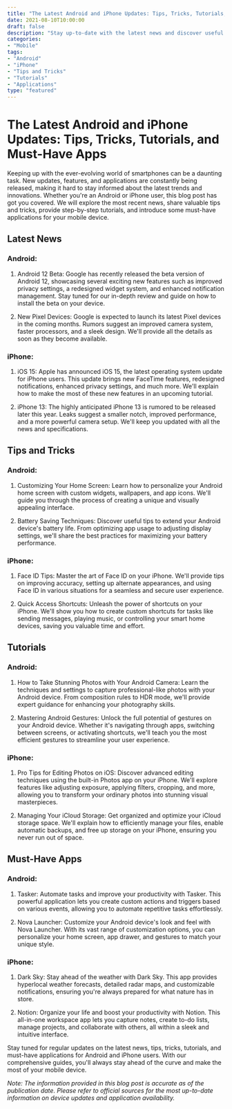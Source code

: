 ```yaml
--- 
title: "The Latest Android and iPhone Updates: Tips, Tricks, Tutorials, and Must-Have Apps" 
date: 2021-08-10T10:00:00 
draft: false 
description: "Stay up-to-date with the latest news and discover useful tips, tricks, tutorials, and must-have applications for Android and iPhone users." 
categories: 
- "Mobile" 
tags: 
- "Android" 
- "iPhone" 
- "Tips and Tricks" 
- "Tutorials" 
- "Applications" 
type: "featured" 
--- 
```


# The Latest Android and iPhone Updates: Tips, Tricks, Tutorials, and Must-Have Apps

Keeping up with the ever-evolving world of smartphones can be a daunting task. New updates, features, and applications are constantly being released, making it hard to stay informed about the latest trends and innovations. Whether you're an Android or iPhone user, this blog post has got you covered. We will explore the most recent news, share valuable tips and tricks, provide step-by-step tutorials, and introduce some must-have applications for your mobile device.

## Latest News

### Android:

1. Android 12 Beta: Google has recently released the beta version of Android 12, showcasing several exciting new features such as improved privacy settings, a redesigned widget system, and enhanced notification management. Stay tuned for our in-depth review and guide on how to install the beta on your device.

2. New Pixel Devices: Google is expected to launch its latest Pixel devices in the coming months. Rumors suggest an improved camera system, faster processors, and a sleek design. We'll provide all the details as soon as they become available.

### iPhone:

1. iOS 15: Apple has announced iOS 15, the latest operating system update for iPhone users. This update brings new FaceTime features, redesigned notifications, enhanced privacy settings, and much more. We'll explain how to make the most of these new features in an upcoming tutorial.

2. iPhone 13: The highly anticipated iPhone 13 is rumored to be released later this year. Leaks suggest a smaller notch, improved performance, and a more powerful camera setup. We'll keep you updated with all the news and specifications.

## Tips and Tricks

### Android:

1. Customizing Your Home Screen: Learn how to personalize your Android home screen with custom widgets, wallpapers, and app icons. We'll guide you through the process of creating a unique and visually appealing interface.

2. Battery Saving Techniques: Discover useful tips to extend your Android device's battery life. From optimizing app usage to adjusting display settings, we'll share the best practices for maximizing your battery performance.

### iPhone:

1. Face ID Tips: Master the art of Face ID on your iPhone. We'll provide tips on improving accuracy, setting up alternate appearances, and using Face ID in various situations for a seamless and secure user experience.

2. Quick Access Shortcuts: Unleash the power of shortcuts on your iPhone. We'll show you how to create custom shortcuts for tasks like sending messages, playing music, or controlling your smart home devices, saving you valuable time and effort.

## Tutorials

### Android:

1. How to Take Stunning Photos with Your Android Camera: Learn the techniques and settings to capture professional-like photos with your Android device. From composition rules to HDR mode, we'll provide expert guidance for enhancing your photography skills.

2. Mastering Android Gestures: Unlock the full potential of gestures on your Android device. Whether it's navigating through apps, switching between screens, or activating shortcuts, we'll teach you the most efficient gestures to streamline your user experience.

### iPhone:

1. Pro Tips for Editing Photos on iOS: Discover advanced editing techniques using the built-in Photos app on your iPhone. We'll explore features like adjusting exposure, applying filters, cropping, and more, allowing you to transform your ordinary photos into stunning visual masterpieces.

2. Managing Your iCloud Storage: Get organized and optimize your iCloud storage space. We'll explain how to efficiently manage your files, enable automatic backups, and free up storage on your iPhone, ensuring you never run out of space.

## Must-Have Apps

### Android:

1. Tasker: Automate tasks and improve your productivity with Tasker. This powerful application lets you create custom actions and triggers based on various events, allowing you to automate repetitive tasks effortlessly.

2. Nova Launcher: Customize your Android device's look and feel with Nova Launcher. With its vast range of customization options, you can personalize your home screen, app drawer, and gestures to match your unique style.

### iPhone:

1. Dark Sky: Stay ahead of the weather with Dark Sky. This app provides hyperlocal weather forecasts, detailed radar maps, and customizable notifications, ensuring you're always prepared for what nature has in store.

2. Notion: Organize your life and boost your productivity with Notion. This all-in-one workspace app lets you capture notes, create to-do lists, manage projects, and collaborate with others, all within a sleek and intuitive interface.

Stay tuned for regular updates on the latest news, tips, tricks, tutorials, and must-have applications for Android and iPhone users. With our comprehensive guides, you'll always stay ahead of the curve and make the most of your mobile device.

*Note: The information provided in this blog post is accurate as of the publication date. Please refer to official sources for the most up-to-date information on device updates and application availability.*
